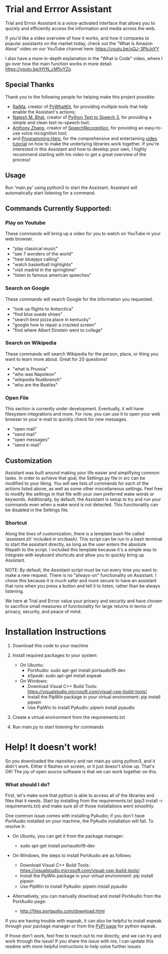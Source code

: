 # Trial and Errror Assistant

Trial and Errror Assistant is a voice-activated interface that allows you to quickly and efficiently access the information and media across the web.

If you'd like a video overview of how it works, and how it compares to popular assistants on the market today, check out the "What is Amazon Alexa" video on our YouTube channel here: https://youtu.be/xQJ-3PbJoYY

I also have a more in-depth explanation in the "What is Code" video, where I go over how the main function works in more detail: https://youtu.be/HYN_cM5vYZo

## Special Thanks

Thank you to the following people for helping make this project possible:
* [RajMa](https://pypi.org/user/RajMa/), creator of [PyWhatKit](https://pypi.org/project/pywhatkit/), for providing multiple tools that help enable the Assistant's actions;
* [Natesh M. Bhat](https://pypi.org/user/nateshmbhat/), creator of [Python Text to Speech 3](https://pypi.org/project/pyttsx3/), for providing a simple and clean text-to-speech tool;
* [Anthony Zhang](https://pypi.org/user/Anthony.Zhang/), creator of [SpeechRecognition](https://pypi.org/project/SpeechRecognition/), for providing an easy-to-use voice recognition tool;
* and [Programming Hero](https://www.youtube.com/channel/UCStj-ORBZ7TGK1FwtGAUgbQ), for the comprehensive and entertaining [video tutorial](https://www.youtube.com/watch?v=AWvsXxDtEkU) on how to make the underlying libraries work together. If you're interested in this Assistant and how to develop your own, I highly recommend starting with his video to get a great overview of the process!

## Usage

Run 'main.py' using python3 to start the Assistant. 
Assistant will automatically start listening for a command.

## Commands Currently Supported:

### Play on Youtube
These commands will bring up a video for you to watch on YouTube in your web browser.

* "play classical music"
* "see 7 wonders of the world"
* "hear bluejays calling"
* "watch basketball highlights"
* "visit madrid in the springtime"
* "listen to famous american speeches"
  
### Search on Google
These commands will search Google for the information you requested.
* "look up flights to Antarctica"
* "find blue suede shoes"
* "search best pizza place in kentucky"
* "google how to repair a cracked screen"
* "find where Albert Einstein went to college"

### Search on Wikipedia
These commands will search Wikipedia for the person, place, or thing you want to learn more about. Great for 20 questions!
* "what is Prussia"
* "who was Napoleon"
* "wikipedia Nudibranch"
* "who are the Beatles"

### Open File
This section is currently under development. Eventually, it will have filesystem integrations and more.
For now, you can use it to open your web browser to your e-mail to quickly check for new messages.
* "open mail"
* "send mail"
* "open messages"
* "send e-mail"

## Customization
Assistant was built around making your life easier and simplifying common tasks. In order to achieve that goal,
the Settings.py file in src can be modified to your liking. You will see lists of commands for each of the actions
listed above, as well as some other miscellaneous settings. Feel free to modify the settings in that file with your
own preferred wake words or keywords. Additionally, by default, the Assistant is setup to try and run your commands
even when a wake word is not detected. This functionality can be disabled in the Settings file.


### Shortcut
Along the lines of customization, there is a template bash file called 'assistant.sh' included in src/bash/.
This script can be run in a bash terminal to start the assistant directly, 
as long as the user enters the absolute filepath to the script. I included this template because it's a simple way
to integrate with keyboard shortcuts and allow you to quickly bring up Assistant.

NOTE: By default, the Assistant script must be run every time you want to make a new request.
There is no "always-on" functionality on Assistant. I chose this because it is much safer and more secure to have an
assistant that runs when you press a button and tell it to listen, rather than be always listening.

We here at Trial and Errror value your privacy and security and have chosen to sacrifice small measures of functionality 
for large returns in terms of privacy, security, and peace of mind.

# Installation Instructions

1. Download this code to your machine
2. Install required packages to your system:
    * On Ubuntu:
        * PortAudio: sudo apt-get install portaudio19-dev
        * eSpeak: sudo apt-get install espeak
    * On Windows:
        * Download Visual C++ Build Tools: https://visualstudio.microsoft.com/visual-cpp-build-tools/
        * Install the PipWin package in your virtual environment: pip install pipwin
        * Use PipWin to install PyAudio: pipwin install pyaudio
  
3. Create a virtual environment from the requirements.txt
4. Run main.py to start listening for commands


# Help! It doesn't work!
So you downloaded the repository and ran main.py using python3, and it didn't work. Either it flashes on screen,
or it just doesn't show up. That's OK! The joy of open source software is that we can work together on this.

### What should I do?
First, let's make sure that python is able to access all of the libraries and files that it needs.
Start by installing from the requirements.txt (pip3 install -r requirements.txt) and make sure all of those installations
went smoothly.

One common issue comes with installing PyAudio; if you don't have PortAudio installed on your machine, the PyAudio
installation will fail. To resolve it:
* On Ubuntu, you can get it from the package manager:
   * sudo apt-get install portaudio19-dev
    
* On Windows, the steps to install PortAudio are as follows:
    * Download Visual C++ Build Tools: https://visualstudio.microsoft.com/visual-cpp-build-tools/
    * Install the PipWin package in your virtual environment: pip install pipwin
    * Use PipWin to install PyAudio: pipwin install pyaudio
    
* Alternatively, you can manually download and install PortAudio from the PortAudio page: 
  * http://files.portaudio.com/download.html
    
If you are having trouble with espeak, it can also be helpful to install espeak through your package manager or
from the [PyPI page](https://pypi.org/project/python-espeak/) for python espeak.

If those don't work, feel free to reach out to me directly, and we can try and work through the issue! If you share
the issue with me, I can update this readme with more helpful instructions to help solve further issues
